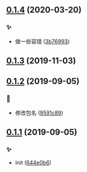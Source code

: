 ## [0.1.4](https://github.com/kongnet/chem/compare/v0.1.3...v0.1.4) (2020-03-20)


### :sparkles:

* 做一些容错 ([3b76993](https://github.com/kongnet/chem/commit/3b76993a826b0b1b1f9222cc95c9de5bd2b7ec79))



## [0.1.3](https://github.com/kongnet/chem/compare/v0.1.2...v0.1.3) (2019-11-03)




## [0.1.2](https://github.com/kongnet/chem/compare/v0.1.1...v0.1.2) (2019-09-05)


### :bug:

* 修改包名 ([9591c89](https://github.com/kongnet/chem/commit/9591c89d27c88e48c230c7b29dbb9bf66e399b91))



## [0.1.1](https://github.com/kongnet/chem/compare/644e0b67bad07b877145b2c2b93e3f6b68b2fd1d...v0.1.1) (2019-09-05)


### :sparkles:

* Init ([644e0b6](https://github.com/kongnet/chem/commit/644e0b67bad07b877145b2c2b93e3f6b68b2fd1d))



